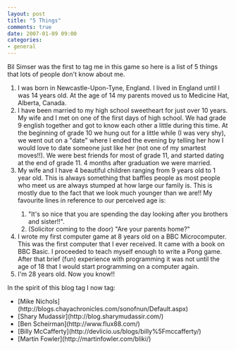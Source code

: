 ```yaml
---
layout: post
title: "5 Things"
comments: true
date: 2007-01-09 09:00
categories:
- general
---
```


Bil Simser was the first to tag me in this game so here is a list of 5 things that lots of people don't know about me. 
  <ol> <li>I was born in Newcastle-Upon-Tyne, England. I lived in England until I was 14 years old. At the age of 14 my parents moved us to Medicine Hat, Alberta, Canada.</li> <li>I have been married to my high school sweetheart for just over 10 years. My wife and I met on one of the first days of high school. We had grade 9 english together and got to know each other a little during this time. At the beginning of grade 10 we hung out for a little while (I was very shy), we went out on a "date" where I ended the evening by telling her how I would love to date someone just like her (not one of my smartest moves!!). We were best friends for most of grade 11, and started dating at the end of grade 11. 4 months after graduation we were married.</li> <li>My wife and I have 4 beautiful children ranging from 9 years old to 1 year old. This is always something that baffles people as most people who meet us are always stumped at how large our family is. This is mostly due to the fact that we look much younger than we are!! My favourite lines in reference to our perceived age is:</li> <ol> <li>"It's so nice that you are spending the day looking after you brothers and sister!!".</li> <li>(Solicitor coming to the door) "Are your parents home?"</li></ol> <li>I wrote my first computer game at 8 years old on a BBC Microcomputer. This was the first computer that I ever received. It came with a book on BBC Basic. I proceeded to teach myself enough to write a Pong game. After that brief (fun) experience with programming it was not until the age of 18 that I would start programming on a computer again.</li> <li>I'm 28 years old. Now you know!!</li></ol> 
In the spirit of this blog tag I now tag: <ul> <li>[Mike Nichols](http://blogs.chayachronicles.com/sonofnun/Default.aspx)</li> <li>[Shary Mudassir](http://blog.sharymudassir.com/)</li> <li>[Ben Scheirman](http://www.flux88.com/)</li> <li>[Billy McCafferty](http://devlicio.us/blogs/billy%5Fmccafferty/)</li> <li>[Martin Fowler](http://martinfowler.com/bliki/)</li></ul>





